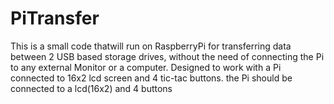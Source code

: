 # PiTransfer
This is a small code thatwill run on RaspberryPi for transferring data between 2 USB based storage drives, without the need of connecting the Pi to any external Monitor or a computer. Designed to work with a Pi connected to 16x2 lcd screen and 4 tic-tac buttons.
the Pi should be connected to a lcd(16x2) and 4 buttons
